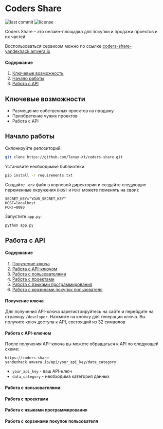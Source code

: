 # Coders Share 
![last commit](https://img.shields.io/github/last-commit/Tanax-Xt/coders-share) ![license](https://img.shields.io/github/license/Tanax-Xt/coders-share)

Coders Share – это онлайн-площадка для покупки и продажи проектов и их частей

Воспользоваться сервисом можно по ссылке [coders-share-yandexhack.amvera.io](https://coders-share-yandexhack.amvera.io/)


#### Содержание
  <ol>
    <li><a href="#ключевые-возможности">Ключевые возможность</a></li>
    <li><a href="#начало-работы">Начало работы</a></li>
    <li><a href="#работа-с-API">Работа с API</a></li>
  </ol>


## Ключевые возможности
* Размещение собственных проектов на продажу
* Приобретение чужих проектов
* Работа с API


## Начало работы

Склонируйте репозиторий:
```sh
git clone https://github.com/Tanax-Xt/coders-share.git
```

Установите необходимые библиотеки:
```sh
pip install -r requirements.txt
```

Создайте `.env` файл в корневой директории и создайте следующие переменные окружения (`HOST` и `PORT` можете поменять на свои):
```dotenv
SECRET_KEY="YOUR_SECRET_KEY"
HOST=localhost
PORT=8080
```

Запустите `app.py`:
```sh
python app.py
```


## Работа с API

#### Содержание
  <ol>
    <li><a href="#получение-ключа">Получение ключа</a></li>
    <li><a href="#работа-с-API-ключом">Работа с API-ключом</a></li>
    <li><a href="#работа-с-пользователями">Работа с пользователями</a></li>
    <li><a href="#работа-с-проектами">Работа с проектами</a></li>
    <li><a href="#работа-с-языками-программирования">Работа с языками программирования</a></li>
    <li><a href="#работа-с-корзинами-покупок-пользователя">Работа с корзинами покупок пользователя</a></li>
  </ol>

#### Получение ключа
Для получения API-ключа зарегистрируйтесь на сайте и перейдите на страницу `/developer`. Нажмите на кнопку для генерации ключа. Вы получите ключ доступа к API, состоящий из 32 символов 


#### Работа с API-ключом
После получения API-ключа вы можете обращаться к API по следующей схеме:

`https://coders-share-yandexhack.amvera.io/api/your_api_key/data_category`
* `your_api_key` - ваш API-ключ
* `data_category` - необходима категория данных


#### Работа с пользователями



#### Работа с проектами



#### Работа с языками программирования



#### Работа с корзинами покупок пользователя
